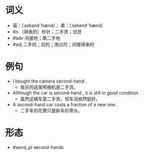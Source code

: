 # 词义
- 英：/ˌsekənd ˈhænd/； 美：/ˌsekənd ˈhænd/
- #n （钟表的）秒针；二手货；旧货
- #adv 间接地；第二手地
- #adj 二手的；旧的；用过的；间接得来的
# 例句
- I bought the camera second-hand .
	- 我买的这架照相机是二手货。
- Although the car is second-hand , it is still in good condition .
	- 虽然这辆车是二手货，但车况依然挺好。
- A second-hand car costs a fraction of a new one .
	- 二手车的花费只是新车的零头。
# 形态
- #word_pl second-hands
